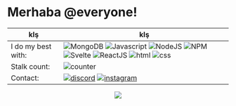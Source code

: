 # Merhaba @everyone! 

|klş|klş|
|-|-|
| I do my best with: 			| ![MongoDB](https://cdn4.iconfinder.com/data/icons/logos-brands-5/24/mongodb-22.png) ![Javascript](https://cdn4.iconfinder.com/data/icons/scripting-and-programming-languages/512/js-22.png) ![NodeJS](https://cdn4.iconfinder.com/data/icons/logos-brands-5/24/node-dot-js-22.png) ![NPM](https://cdn4.iconfinder.com/data/icons/logos-brands-5/24/npm-22.png) ![Svelte](https://cdn3.iconfinder.com/data/icons/teenyicons-outline-vol-3/15/svelte-22.png) ![ReactJS](https://cdn4.iconfinder.com/data/icons/logos-brands-5/24/react-22.png) ![html](https://cdn4.iconfinder.com/data/icons/logos-brands-5/24/html5-22.png) ![css](https://cdn4.iconfinder.com/data/icons/logos-brands-5/24/css3-22.png) |
|Stalk count:					|	![counter](https://komarev.com/ghpvc/?username=tekashix0s&label=Ziyaretçi%20Sayısı&color=552b75)
| Contact:        | [![discord](https://cdn1.iconfinder.com/data/icons/apps-8/64/discord-apps-platform-24.png)](https://discord.com/users/988603315703119903) [![instagram](https://cdn2.iconfinder.com/data/icons/social-icons-33/128/Instagram-22.png)](https://instagram.com/kinoshistaken)  |



<div align="center">

  <img src="https://spotify-github-profile.vercel.app/api/view?uid=31dynczr62p22jtdfo3xcbxlweby&cover_image=true&theme=default" />
 
</div>
